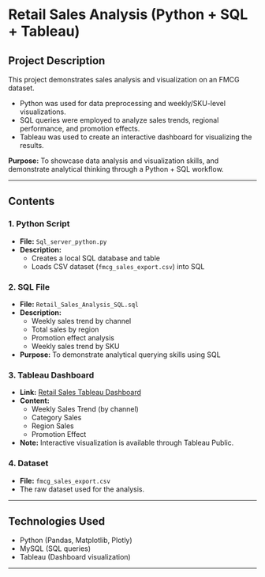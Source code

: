 # Retail Sales Analysis (Python + SQL + Tableau)

## Project Description
This project demonstrates sales analysis and visualization on an FMCG dataset.  
- Python was used for data preprocessing and weekly/SKU-level visualizations.  
- SQL queries were employed to analyze sales trends, regional performance, and promotion effects.  
- Tableau was used to create an interactive dashboard for visualizing the results.  

**Purpose:** To showcase data analysis and visualization skills, and demonstrate analytical thinking through a Python + SQL workflow.

---

## Contents

### 1. Python Script
- **File:** `Sql_server_python.py`  
- **Description:**  
  - Creates a local SQL database and table  
  - Loads CSV dataset (`fmcg_sales_export.csv`) into SQL  

### 2. SQL File
- **File:** `Retail_Sales_Analysis_SQL.sql`  
- **Description:**  
  - Weekly sales trend by channel  
  - Total sales by region  
  - Promotion effect analysis  
  - Weekly sales trend by SKU  
- **Purpose:** To demonstrate analytical querying skills using SQL

### 3. Tableau Dashboard
- **Link:** [Retail Sales Tableau Dashboard](https://public.tableau.com/shared/J2JYMW9BS?:display_count=n&:origin=viz_share_link)  
- **Content:**  
  - Weekly Sales Trend (by channel)  
  - Category Sales  
  - Region Sales  
  - Promotion Effect  
- **Note:** Interactive visualization is available through Tableau Public.

### 4. Dataset
- **File:** `fmcg_sales_export.csv`  
- The raw dataset used for the analysis.

---

## Technologies Used
- Python (Pandas, Matplotlib, Plotly)  
- MySQL (SQL queries)  
- Tableau (Dashboard visualization)  

---
